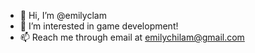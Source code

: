- 👋 Hi, I’m @emilyclam
- 👀 I’m interested in game development!
- 📫 Reach me through email at emilychilam@gmail.com

<!---
emilyclam/emilyclam is a ✨ special ✨ repository because its `README.md` (this file) appears on your GitHub profile.
You can click the Preview link to take a look at your changes.
--->
